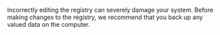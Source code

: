  Incorrectly editing the registry can severely damage your system. Before making changes to the registry, we recommend that you back up any valued data on the computer. 